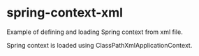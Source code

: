 # spring-context-xml

Example of defining and loading Spring context from xml file.

Spring context is loaded using ClassPathXmlApplicationContext.